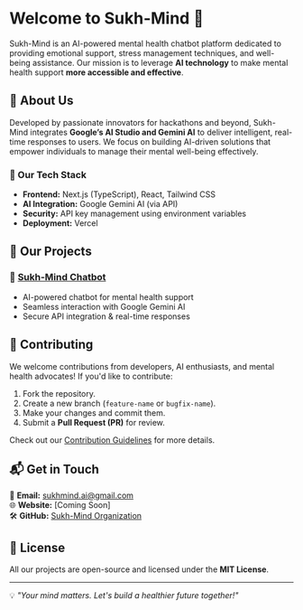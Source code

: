 # Welcome to Sukh-Mind 👋

Sukh-Mind is an AI-powered mental health chatbot platform dedicated to providing emotional support, stress management techniques, and well-being assistance. Our mission is to leverage **AI technology** to make mental health support **more accessible and effective**.

## 🌟 About Us

Developed by passionate innovators for hackathons and beyond, Sukh-Mind integrates **Google’s AI Studio and Gemini AI** to deliver intelligent, real-time responses to users. We focus on building AI-driven solutions that empower individuals to manage their mental well-being effectively.

### 🔹 Our Tech Stack

- **Frontend:** Next.js (TypeScript), React, Tailwind CSS
- **AI Integration:** Google Gemini AI (via API)
- **Security:** API key management using environment variables
- **Deployment:** Vercel

## 🚀 Our Projects

### 🔹 [Sukh-Mind Chatbot](https://github.com/Sukh-Mind/Sukh-Mind)
- AI-powered chatbot for mental health support
- Seamless interaction with Google Gemini AI
- Secure API integration & real-time responses

## 🤝 Contributing

We welcome contributions from developers, AI enthusiasts, and mental health advocates! If you'd like to contribute:

1. Fork the repository.
2. Create a new branch (`feature-name` or `bugfix-name`).
3. Make your changes and commit them.
4. Submit a **Pull Request (PR)** for review.

Check out our [Contribution Guidelines](https://github.com/Sukh-Mind/Sukh-Mind/blob/main/CONTRIBUTING.md) for more details.

## 📬 Get in Touch

📧 **Email:** sukhmind.ai@gmail.com  
🌐 **Website:** [Coming Soon]  
🛠 **GitHub:** [Sukh-Mind Organization](https://github.com/Sukh-Mind)  

## 📜 License

All our projects are open-source and licensed under the **MIT License**.

---

💡 *"Your mind matters. Let's build a healthier future together!"*
